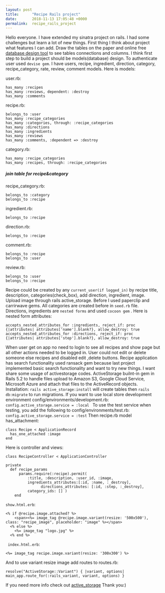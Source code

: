 ```yaml
---
layout: post
title:      "Recipe Rails project"
date:       2018-11-13 17:05:48 +0000
permalink:  recipe_rails_project
---
```


Hello everyone. I have extended my sinatra project on rails. I had some challenges but learn a lot of new things. First thing I think about project what features I can add. Draw the tables on the paper and online free [database design tool](https://www.dbdesigner.net/) to see tables connections and columns. I think first step to build a project should be models(database) design. To authenticate user used `devise gem`.  I have users, recipe, ingredient, direction, category, recipe_category, rate,  review, comment models.  Here is models:

user.rb: 
``` 
has_many :recipes
has_many :reviews, dependent: :destroy
has_many :comments
```

recipe.rb: 
```
belongs_to :user
has_many :recipe_categories
has_many :categories, through: :recipe_categories
has_many :directions
has_many :ingredients
has_many :reviews
has_many :comments, :dependent => :destroy
```

category.rb: 
```
has_many :recipe_categories
has_many :recipes, through: :recipe_categories
```
##### join table for recipe&category
recipe_category.rb: 
```
belongs_to :category
belongs_to :recipe
```

ingredient.rb: 
```
belongs_to :recipe
```

direction.rb: 
```
belongs_to :recipe
```

comment.rb: 
```
belongs_to :recipe
belongs_to :user
```

review.rb: 
```
belongs_to :user
belongs_to :recipe
```

Recipe could be created by any `current_user(if logged_in)` by recipe title, description, categories(check_box), add direction, ingredient, image. Upload image through rails active_storage. Before I used paperclip and carrirwave gems. All categories are created before in `seed.rb` file. Directions, ingredients are `nested forms` and used `cocoon gem` . Here is nested form attributes: 
```
accepts_nested_attributes_for :ingredients, reject_if: proc {|attributes| attributes['name'].blank?}, allow_destroy: true
accepts_nested_attributes_for :directions, reject_if: proc {|attributes| attributes['step'].blank?}, allow_destroy: true
```

When user get on app no need to login to see all recipes and show page but all other actions needed to be logged in. User could not edit or delete someone else recipes and disabled edit ,delete buttons.
Recipe application has search functionality used ransack gem because last project implemented basic search functionality and want to try new things.
I want share some usage of activestorage codes. ActiveStorage builnt-in gem in Rails 5.2 to handle  files upload to Amazon S3, Google Cloud Service, Microsoft Azure and attach that files to the ActiveRecord objects. Installation: 
`rails active_storage:install` will create tables then `rails db:migrate` to run migrations. If you want to use local store development environment config/environments/development.rb:
`config.active_storage.service = :local `
To use the test service when testing, you add the following to config/environments/test.rb: 
`config.active_storage.service = :test`
Then recipe.rb model has_attachment: 
```
class Recipe < ApplicationRecord
  has_one_attached :image
end
```
Here is controller and views: 
```
class RecipeController < ApplicationController

private 
  def recipe_params
      params.require(:recipe).permit(
          :title, :description, :user_id, :image,
          ingredients_attributes:[:id, :name, :_destroy],
  				directions_attributes: [:id, :step, :_destroy],
          category_ids: [] )
    end
```

`show.html.erb`: 
```
<% if @recipe.image.attached? %>
    <span><%= image_tag @recipe.image.variant(resize: '500x500'), class: "recipe_image", placeholder: "image" %></span>
  <% else %>
    <%= image_tag "logo.jpg" %>
  <% end %>
```
` index.html.erb`:
```
<%= image_tag recipe.image.variant(resize: '300x300') %>
```
And to use variant resize image add routes to routes.rb:
```
resolve("ActiveStorage::Variant") { |variant, options| main_app.route_for(:rails_variant, variant, options) }
```
If you need more info check out [active_storage](https://edgeguides.rubyonrails.org/active_storage_overview.html)
Thank you:)
